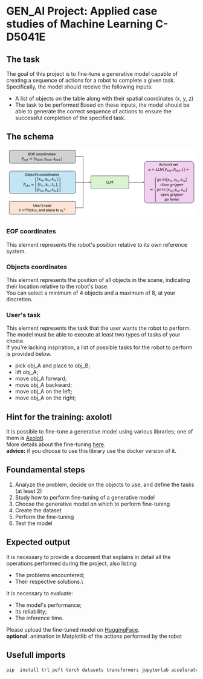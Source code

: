# GEN_AI Project: Applied case studies of Machine Learning C-D5041E
## The task

The goal of this project is to fine-tune a generative model capable of creating a sequence of actions for a robot to complete a given task. \
Specifically, the model should receive the following inputs:
- A list of objects on the table along with their spatial coordinates (x, y, z)
- The task to be performed
Based on these inputs, the model should be able to generate the correct sequence of actions to ensure the successful completion of the specified task.

## The schema
![alt text](media/a1.png "Assignment schema")

### EOF coordinates
This element represents the robot's position relative to its own reference system.

### Objects coordinates
This element represents the position of all objects in the scene, indicating their location relative to the robot's base.\
You can select a minimum of 4 objects and a maximum of 8, at your discretion.

### User's task
This element represents the task that the user wants the robot to perform. \
The model must be able to execute at least two types of tasks of your choice. \
If you're lacking inspiration, a list of possible tasks for the robot to perform is provided below.
- pick obj_A and place to obj_B;
- lift obj_A;
- move obj_A forward;
- move obj_A backward;
- move obj_A on the left;
- move obj_A on the right;

## Hint for the training: axolotl
It is possible to fine-tune a generative model using various libraries; one of them is [Axolotl](https://github.com/axolotl-ai-cloud/axolotl).\
More details about the fine-tuning [here](https://github.com/axolotl-ai-cloud/axolotl?tab=readme-ov-file#usage).\
**advice:** if you choose to use this library use the docker version of it.


## Foundamental steps
1. Analyze the problem, decide on the objects to use, and define the tasks (at least 2)
2. Study how to perform fine-tuning of a generative model
3. Choose the generative model on which to perform fine-tuning
4. Create the dataset
5. Perform the fine-tuning
6. Test the model

## Expected output
It is necessary to provide a document that explains in detail all the operations performed during the project, also listing:
- The problems encountered;
- Their respective solutions.\

It is necessary to evaluate:
- The model's performance;
- Its reliability;
- The inference time.

Please upload the fine-tuned model on [HuggingFace](https://huggingface.co/docs/hub/models-uploading#upload-a-pytorch-model-using-huggingfacehub).\
**optional**: animation in Matplotlib of the actions performed by the robot
## Usefull imports
```bash
pip  install trl peft torch datasets transformers jupyterlab accelerate tiktoken matplotlib bitsandbytes evaluate scikit-learn
```

